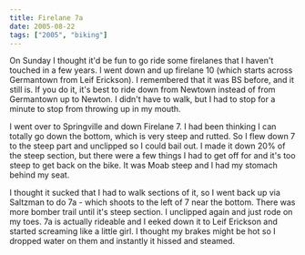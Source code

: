 ```yaml
---
title: Firelane 7a
date: 2005-08-22
tags: ["2005", "biking"]
---
```

On Sunday I thought it'd be fun to go ride some firelanes that I haven't touched in a few years.  I went down and up firelane 10 (which starts across Germantown from Leif Erickson).  I remembered that it was BS before, and it still is.  If you do it, it's best to ride <emphasis>down</emphasis> from Newtown instead of from Germantown up to Newton.  I didn't have to walk, but I had to stop for a minute to stop from throwing up in my mouth.

I went over to Springville and down Firelane 7.  I had been thinking I can totally go down the bottom, which is very steep and rutted.  So I flew down 7 to the steep part and unclipped so I could bail out.  I made it down 20% of the steep section, but there were a few things I had to get off for and it's too steep to get back on the bike.  It was Moab steep and I had my stomach behind my seat.

I thought it sucked that I had to walk sections of it, so I went back up via Saltzman to do 7a - which shoots to the left of 7 near the bottom.  There was more bomber trail until it's steep section.  I unclipped again and just rode on my toes.  7a is actually rideable and I eeked down it to Leif Erickson and started screaming like a little girl.  I thought my brakes might be hot so I dropped water on them and instantly it hissed and steamed.


<a href="http://www.flickr.com/photos/hippos-are-evil/35951326/"><img src="http://photos26.flickr.com/35951326_fc27bf617d_m.jpg" alt=""></a>
